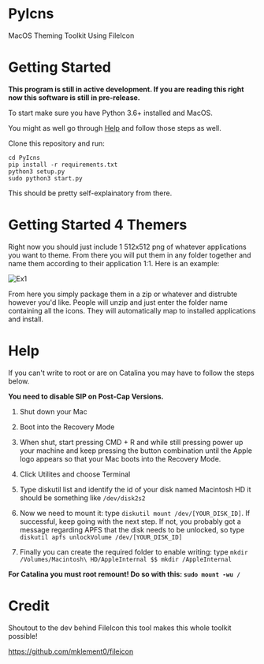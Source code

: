 # PyIcns
MacOS Theming Toolkit Using FileIcon

# Getting Started

**This program is still in active development. If you are reading this right now this software is still in pre-release.**

To start make sure you have Python 3.6+ installed and MacOS.

You might as well go through [Help](https://github.com/M4cs/PyIcns/blob/master/README.md#help) and follow those steps as well.

Clone this repository and run:
```
cd PyIcns
pip install -r requirements.txt
python3 setup.py
sudo python3 start.py
```

This should be pretty self-explainatory from there.

# Getting Started 4 Themers

Right now you should just include 1 512x512 png of whatever applications you want to theme. From there you will put them in any folder together and name them according to their application 1:1. Here is an example:

![Ex1](https://i.imgur.com/ZeHbaQR.png)

From here you simply package them in a zip or whatever and distrubte however you'd like. People will unzip and just enter the folder name containing all the icons. They will automatically map to installed applications and install.

# Help

If you can't write to root or are on Catalina you may have to follow the steps below.

**You need to disable SIP on Post-Cap Versions.**

1. Shut down your Mac

2. Boot into the Recovery Mode

3. When shut, start pressing CMD + R and while still pressing power up your machine and keep pressing the button combination until the Apple logo appears so that your Mac boots into the Recovery Mode.

4. Click Utilites and choose Terminal

5. Type diskutil list and identify the id of your disk named Macintosh HD
it should be something like `/dev/disk2s2`

6. Now we need to mount it: type `diskutil mount /dev/[YOUR_DISK_ID]`. If successful, keep going with the next step. If not, you probably got a message regarding APFS that the disk needs to be unlocked, so type `diskutil apfs unlockVolume /dev/[YOUR_DISK_ID]`

7. Finally you can create the required folder to enable writing: type `mkdir /Volumes/Macintosh\ HD/AppleInternal $$ mkdir /AppleInternal`

**For Catalina you must root remount! Do so with this: `sudo mount -wu /`**

# Credit

Shoutout to the dev behind FileIcon this tool makes this whole toolkit possible!

https://github.com/mklement0/fileicon

